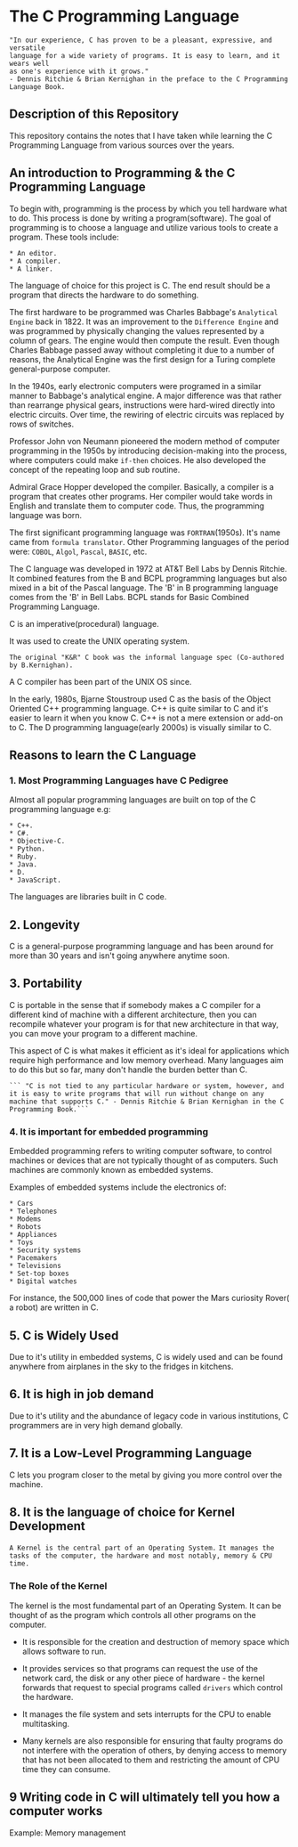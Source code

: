 # The C Programming Language

    "In our experience, C has proven to be a pleasant, expressive, and versatile 
    language for a wide variety of programs. It is easy to learn, and it wears well 
    as one's experience with it grows." 
    - Dennis Ritchie & Brian Kernighan in the preface to the C Programming Language Book.

## Description of this Repository

This repository contains the notes that I have taken while learning the C Programming Language from various sources over the years.

## An introduction to Programming & the C Programming Language

To begin with, programming is the process by which you tell hardware what to do. This process is done by writing a program(software).
The goal of programming is to choose a language and utilize various tools to create a program. These tools include:

    * An editor.
    * A compiler.
    * A linker.
The language of choice for this project is C. The end result should be a program that directs the hardware to do something.

The first hardware to be programmed was Charles Babbage's ```Analytical Engine``` back in 1822. It was an improvement to the ```Difference Engine``` and was programmed by physically changing the values represented by a column of gears. The engine would then compute the result. Even though Charles Babbage passed away without completing it due to a number of reasons, the Analytical Engine was the first design for a Turing complete general-purpose computer.

In the 1940s, early electronic computers were programed in a similar manner to Babbage's analytical engine. A major difference was that rather than rearrange physical gears, instructions were hard-wired directly into electric circuits. Over time, the rewiring of electric circuits was replaced by rows of switches.

Professor John von Neumann pioneered the modern method of computer programming in the 1950s by introducing decision-making into the process, where computers could make ```if-then``` choices. He also developed the concept of the repeating loop and sub routine.

Admiral Grace Hopper developed the compiler. Basically, a compiler is a program that creates other programs. Her compiler would take words in English and translate them to computer code. Thus, the programming language was born.

The first significant programming language was ```FORTRAN```(1950s). It's name came from ```formula translator```.
Other Programming languages of the period were: ```COBOL```, ```Algol```, ```Pascal```, ```BASIC```, etc.

The C language was developed in 1972 at AT&T Bell Labs by Dennis Ritchie. It combined features from the B and BCPL programming languages but also mixed in a bit of the Pascal language. The 'B' in B programming language comes from the 'B' in Bell Labs.
BCPL stands for Basic Combined Programming Language.

C is an imperative(procedural) language.

It was used to create the UNIX operating system.

    The original "K&R" C book was the informal language spec (Co-authored by B.Kernighan).
A C compiler has been part of the UNIX OS since.

In the early, 1980s, Bjarne Stoustroup used C as the basis of the Object Oriented C++ programming language. C++ is quite similar to C and it's easier to learn it when you know C. C++ is not a mere extension or add-on to C.
The D programming language(early 2000s) is visually similar to C.

## Reasons to learn the C Language

### 1. Most Programming Languages have C Pedigree

Almost all popular programming languages are built on top of the C programming language e.g:

    * C++.
    * C#.
    * Objective-C.
    * Python.
    * Ruby.
    * Java.
    * D.
    * JavaScript.
The languages are libraries built in C code.

## 2. Longevity

C is a general-purpose programming language and has been around for more than 30 years and isn't going anywhere anytime soon.

## 3. Portability

C is portable in the sense that if somebody makes a C compiler for a different kind of machine with a different architecture, then you can recompile whatever your program is for that new architecture in that way, you can move your program to a different machine.

This aspect of C is what makes it efficient as it's ideal for applications which require high performance and low memory overhead. Many languages aim to do this but so far, many don't handle the burden better than C.

    ``` "C is not tied to any particular hardware or system, however, and it is easy to write programs that will run without change on any machine that supports C." - Dennis Ritchie & Brian Kernighan in the C Programming Book.```

### 4. It is important for embedded programming

Embedded programming refers to writing computer software, to control machines or devices that are not typically thought of as computers. Such machines are commonly known as embedded systems.

Examples of embedded systems include the electronics of:

    * Cars 
    * Telephones
    * Modems 
    * Robots
    * Appliances
    * Toys
    * Security systems 
    * Pacemakers 
    * Televisions
    * Set-top boxes 
    * Digital watches
For instance, the 500,000 lines of code that power the Mars curiosity Rover( a robot) are written in C.

## 5. C is Widely Used

Due to it's utility in embedded systems, C is widely used and can be found anywhere from airplanes in the sky to the fridges in kitchens.

## 6. It is high in job demand

Due to it's utility and the abundance of legacy code in various institutions, C programmers are in very high demand globally.

## 7. It is a Low-Level Programming Language

C lets you program closer to the metal by giving you more control over the machine.

## 8. It is the language of choice for Kernel Development

```A Kernel is the central part of an Operating System.```
```It manages the tasks of the computer, the hardware and most notably, memory & CPU time.```

### The Role of the Kernel

The kernel is the most fundamental part of an Operating System. It can be thought of as the program which controls all other programs on the computer.

* It is responsible for the creation and destruction of memory space which allows software to run.

* It provides services so that programs can request the use of the network card, the disk or any other piece of hardware - the kernel forwards that request to special programs called ```drivers``` which control the hardware.

* It manages the file system and sets interrupts for the CPU to enable multitasking.

* Many kernels are also responsible for ensuring that faulty programs do not interfere with the operation of others, by denying access to memory that has not been allocated to them and restricting the amount of CPU time they can consume.

## 9 Writing code in C will ultimately tell you how a computer works

Example: Memory management
